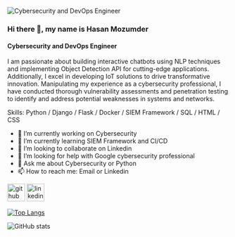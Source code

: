 ![Cybersecurity and DevOps Engineer](https://media.licdn.com/dms/image/C5616AQE8Du7K1GBC4A/profile-displaybackgroundimage-shrink_350_1400/0/1642487181691?e=1700092800&v=beta&t=92XvehaeRTiQcX4O2ZgQeLEWSChmQFAttc83nO1sPHs)
### Hi there 👋, my name is Hasan Mozumder
#### Cybersecurity and DevOps Engineer


I am passionate about building interactive chatbots using NLP techniques and implementing Object Detection API for cutting-edge applications. Additionally, I excel in developing IoT solutions to drive transformative innovation. Manipulating my experience as a cybersecurity professional, I have conducted thorough vulnerability assessments and penetration testing to identify and address potential weaknesses in systems and networks.

Skills: Python / Django / Flask / Docker / SIEM Framework / SQL / HTML / CSS

- 🔭 I’m currently working on Cybersecurity 
- 🌱 I’m currently learning SIEM Framework and CI/CD 
- 👯 I’m looking to collaborate on Linkedin 
- 🤔 I’m looking for help with Google cybersecurity professional 
- 💬 Ask me about Cybersecurity or Python
- 📫 How to reach me: Email or Linkedin 


[<img src='https://cdn.jsdelivr.net/npm/simple-icons@3.0.1/icons/github.svg' alt='github' height='40'>](https://github.com/https://github.com/MozumderHasan)  [<img src='https://cdn.jsdelivr.net/npm/simple-icons@3.0.1/icons/linkedin.svg' alt='linkedin' height='40'>](https://www.linkedin.com/in/www.linkedin.com/in/md-hasan-mozumder/)  

[![Top Langs](https://github-readme-stats.vercel.app/api/top-langs/?username=MozumderHasan)](https://github.com/anuraghazra/github-readme-stats)

![GitHub stats](https://github-readme-stats.vercel.app/api?username=MozumderHasan&show_icons=true&count_private=true)  
